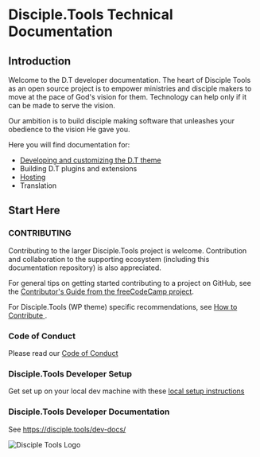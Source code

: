 # Disciple.Tools Technical Documentation

<!-- Here is the (community maintained) documentation for developers and related technical community  for Disciple.Tools -->

## Introduction

Welcome to the D.T developer documentation. The heart of Disciple Tools as an open source project is to empower ministries and disciple makers to move at the pace of God's vision for them. Technology can help only if it can be made to serve the vision.

Our ambition is to build disciple making software that unleashes your obedience to the vision He gave you.

Here you will find documentation for:

- [Developing and customizing the D.T theme](customization.md)
- Building D.T plugins and extensions
- [Hosting](hosting.md)
- Translation <!-- [Translation](translation.md) -->

## Start Here

### CONTRIBUTING

Contributing to the larger Disciple.Tools project is welcome. Contribution and collaboration to the supporting ecosystem (including this documentation repository) is also appreciated.

For general tips on getting started contributing to a project on GitHub, see the [Contributor's Guide from the freeCodeCamp project](https://github.com/freeCodeCamp/how-to-contribute-to-open-source/blob/master/CONTRIBUTING.md).

For Disciple.Tools (WP theme) specific recommendations, see [How to Contribute
](https://github.com/DiscipleTools/disciple-tools-theme#how-to-contribute).

### Code of Conduct

Please read our [Code of Conduct](code-of-conduct.md)

### Disciple.Tools Developer Setup 

Get set up on your local dev machine with these [local setup instructions](theme-local-setup.md)

### Disciple.Tools Developer Documentation

See https://disciple.tools/dev-docs/

![Disciple Tools Logo](https://disciple.tools/wp-content/uploads/iStock-950739144-Converted-1024x839.png)
